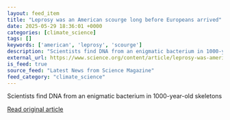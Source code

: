 ```yaml
---
layout: feed_item
title: "Leprosy was an American scourge long before Europeans arrived"
date: 2025-05-29 18:36:01 +0000
categories: [climate_science]
tags: []
keywords: ['american', 'leprosy', 'scourge']
description: "Scientists find DNA from an enigmatic bacterium in 1000-year-old skeletons"
external_url: https://www.science.org/content/article/leprosy-was-american-scourge-long-europeans-arrived
is_feed: true
source_feed: "Latest News from Science Magazine"
feed_category: "climate_science"
---
```


Scientists find DNA from an enigmatic bacterium in 1000-year-old skeletons

[Read original article](https://www.science.org/content/article/leprosy-was-american-scourge-long-europeans-arrived)
